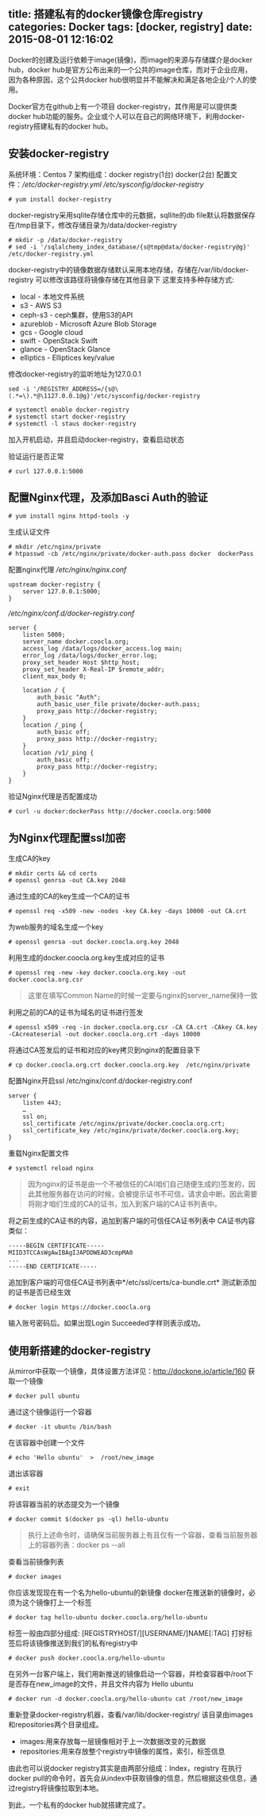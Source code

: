 title: 搭建私有的docker镜像仓库registry
categories: Docker
tags: [docker, registry]
date: 2015-08-01 12:16:02
---
Docker的创建及运行依赖于image(镜像)，而image的来源与存储媒介是docker hub，docker hub是官方公布出来的一个公共的image仓库，而对于企业应用，因为各种原因，这个公共docker hub很明显并不能解决和满足各地企业/个人的使用。

Docker官方在github上有一个项目 docker-registry，其作用是可以提供类docker hub功能的服务。企业或个人可以在自己的网络环境下，利用docker-registry搭建私有的docker hub。<!--more-->

## 安装docker-registry
系统环境：Centos 7
架构组成：docker registry(1台)   docker(2台)
配置文件：*/etc/docker-registry.yml  /etc/sysconfig/docker-registry*
```
# yum install docker-registry
```
docker-registry采用sqlite存储仓库中的元数据，sqllite的db file默认将数据保存在/tmp目录下，修改存储目录为/data/docker-registry
```
# mkdir -p /data/docker-registry
# sed -i '/sqlalchemy_index_database/{s@tmp@data/docker-registry@g}' /etc/docker-registry.yml
```
docker-registry中的镜像数据存储默认采用本地存储，存储在/var/lib/docker-registry
可以修改该路径将镜像存储在其他目录下
这里支持多种存储方式:
* local  - 本地文件系统
* s3  - AWS S3
* ceph-s3 -  ceph集群，使用S3的API
* azureblob -  Microsoft Azure Blob Storage
* gcs  - Google cloud
* swift  - OpenStack Swift
* glance  - OpenStack Glance
* elliptics  - Elliptices key/value

修改docker-registry的监听地址为127.0.0.1
```
sed -i '/REGISTRY_ADDRESS=/{s@\(.*=\).*@\1127.0.0.1@g}'/etc/sysconfig/docker-registry

# systemctl enable docker-registry
# systemctl start docker-registry
# systemctl -l staus docker-registry
```
加入开机启动，并且启动docker-registry，查看启动状态

验证运行是否正常
```
# curl 127.0.0.1:5000
```
## 配置Nginx代理，及添加Basci Auth的验证
```
# yum install nginx httpd-tools -y
```
生成认证文件
```
# mkdir /etc/nginx/private
# htpasswd -cb /etc/nginx/private/docker-auth.pass docker  dockerPass
```
配置nginx代理
*/etc/nginx/nginx.conf*
```
upstream docker-registry {
    server 127.0.0.1:5000;
}
```
*/etc/nginx/conf.d/docker-registry.conf*
```
server {
    listen 5000;
    server_name docker.coocla.org;
    access_log /data/logs/docker_access.log main;
    error_log /data/logs/docker_error.log;
    proxy_set_header Host $http_host;
    proxy_set_header X-Real-IP $remote_addr;
    client_max_body 0;
    
    location / {
        auth_basic "Auth";
        auth_basic_user_file private/docker-auth.pass;
        proxy_pass http://docker-registry;
    }
    location /_ping {
        auth_basic off;
        proxy_pass http://docker-registry;
    }
    location /v1/_ping {
        auth_basic off;
        proxy_pass http://docker-registry;
    }
}
```
验证Nginx代理是否配置成功
```
# curl -u docker:dockerPass http://docker.coocla.org:5000
```
## 为Nginx代理配置ssl加密
生成CA的key
```
# mkdir certs && cd certs
# openssl genrsa -out CA.key 2048
```
通过生成的CA的key生成一个CA的证书
```
# openssl req -x509 -new -nodes -key CA.key -days 10000 -out CA.crt
```
为web服务的域名生成一个key
```
# openssl genrsa -out docker.coocla.org.key 2048
```
利用生成的docker.coocla.org.key生成对应的证书
```
# openssl req -new -key docker.coocla.org.key -out docker.coocla.org.csr
```
> 这里在填写Common Name的时候一定要与nginx的server_name保持一致

利用之前的CA的证书为域名的证书进行签发
```
# openssl x509 -req -in docker.coocla.org.csr -CA CA.crt -CAkey CA.key -CAcreateserial -out docker.coocla.org.crt -days 10000
```
将通过CA签发后的证书和对应的key拷贝到nginx的配置目录下
```
# cp docker.coocla.org.crt docker.coocla.org.key  /etc/nginx/private
```
配置Nginx开启ssl
/etc/nginx/conf.d/docker-registry.conf
```
server {
    listen 443;
    …
    ssl on;
    ssl_certificate /etc/nginx/private/docker.coocla.org.crt;
    ssl_certificate_key /etc/nginx/private/docker.coocla.org.key;
}
```
重载Nginx配置文件
```
# systemctl reload nginx
```
> 因为nginx的证书是由一个不被信任的CA(咱们自己随便生成的)签发的，因此其他服务器在访问的时候，会被提示证书不可信，请求会中断。因此需要将刚才咱们生成的CA的证书，加入到客户端的CA证书列表中。

将之前生成的CA证书的内容，追加到客户端的可信任CA证书列表中
CA证书内容类似：
```
-----BEGIN CERTIFICATE-----
MIID3TCCAsWgAwIBAgIJAPDDWEAD3cmpMA0
...
-----END CERTIFICATE-----
```
追加到客户端的可信任CA证书列表中*/etc/ssl/certs/ca-bundle.crt*
测试新添加的证书是否已经生效
```
# docker login https://docker.coocla.org
```
输入账号密码后。如果出现Login Succeeded字样则表示成功。
## 使用新搭建的docker-registry
从mirror中获取一个镜像，具体设置方法详见：http://dockone.io/article/160
获取一个镜像
```
# docker pull ubuntu
```
通过这个镜像运行一个容器
```
# docker -it ubuntu /bin/bash
```
在该容器中创建一个文件
```
# echo 'Hello ubuntu'  >  /root/new_image
```
退出该容器
```
# exit
```
将该容器当前的状态提交为一个镜像
```
# docker commit $(docker ps -ql) hello-ubuntu
```
> 执行上述命令时，请确保当前服务器上有且仅有一个容器，查看当前服务器上的容器列表：docker ps --all

查看当前镜像列表
```
# docker images
```
你应该发现现在有一个名为hello-ubuntu的新镜像
docker在推送新的镜像时，必须为这个镜像打上一个标签
```
# docker tag hello-ubuntu docker.coocla.org/hello-ubuntu
```
标签一般由四部分组成: [REGISTRYHOST/][USERNAME/]NAME[:TAG]
打好标签后将该镜像推送到我们的私有registry中
```
# docker push docker.coocla.org/hello-ubuntu
```
在另外一台客户端上，我们用新推送的镜像启动一个容器，并检查容器中/root下是否存在new_image的文件，并且文件内容为 Hello ubuntu
```
# docker run -d docker.coocla.org/hello-ubuntu cat /root/new_image
```
重新登录docker-registry机器，查看/var/lib/docker-registry/
该目录由images和repositories两个目录组成。

* images:用来存放每一层镜像相对于上一次数据改变的元数据
* repositories:用来存放整个registry中镜像的属性，索引，标签信息

由此也可以说docker registry其实是由两部分组成：Index，registry
在执行docker pull的命令时，首先会从index中获取镜像的信息，然后根据这些信息，通过registry将镜像拉取到本地。
 

到此，一个私有的docker hub就搭建完成了。






</br>